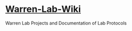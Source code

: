# [Warren-Lab-Wiki](https://github.com/warren-lab/Warren-Lab-Wiki/wiki)
Warren Lab Projects and Documentation of Lab Protocols
